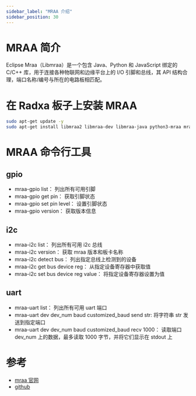 ```yaml
---
sidebar_label: "MRAA 介绍"
sidebar_position: 30
---
```


# MRAA 简介

Eclipse Mraa（Libmraa）是一个包含 Java、Python 和 JavaScript 绑定的 C/C++ 库，用于连接各种物联网和边缘平台上的 I/O 引脚和总线，其 API 结构合理，端口名称/编号与所在的电路板相匹配。

# 在 Radxa 板子上安装 MRAA

```bash
sudo apt-get update -y
sudo apt-get install libmraa2 libmraa-dev libmraa-java python3-mraa mraa-tools -y
```

# MRAA 命令行工具

## gpio

- mraa-gpio list： 列出所有可用引脚
- mraa-gpio get pin： 获取引脚状态
- mraa-gpio set pin level： 设置引脚状态
- mraa-gpio version： 获取版本信息

## i2c

- mraa-i2c list： 列出所有可用 i2c 总线
- mraa-i2c version： 获取 mraa 版本和板卡名称
- mraa-i2c detect bus： 列出指定总线上检测到的设备
- mraa-i2c get bus device reg： 从指定设备寄存器中获取值
- mraa-i2c set bus device reg value： 将指定设备寄存器设置为值

## uart

- mraa-uart list： 列出所有可用 uart 端口
- mraa-uart dev dev_num baud customized_baud send str: 将字符串 str 发送到指定端口
- mraa-uart dev dev_num baud customized_baud recv 1000： 读取端口 dev_num 上的数据，最多读取 1000 字节，并将它们显示在 stdout 上

# 参考

- [mraa 官网](https://iotdk.intel.com/docs/master/mraa/index.html)
- [github](https://github.com/eclipse/mraa)
